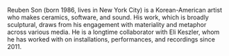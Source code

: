 Reuben Son (born 1986, lives in New York City) is a Korean-American artist who makes ceramics, software, and sound. 
His work, which is broadly sculptural, draws from his engagement with materiality and metaphor across various media.
He is a longtime collaborator with Eli Keszler, whom he has worked with on installations, performances, and recordings since 2011.